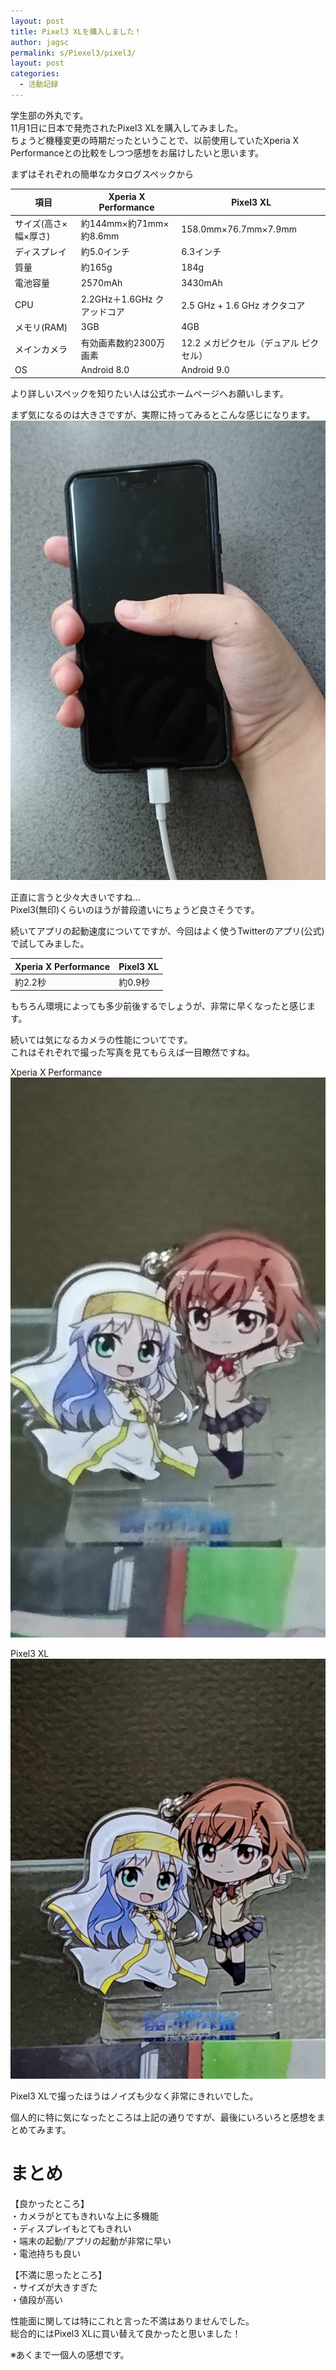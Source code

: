 ```yaml
---
layout: post
title: Pixel3 XLを購入しました！
author: jagsc
permalink: s/Piexel3/pixel3/
layout: post
categories:
  - 活動記録
---
```


学生部の外丸です。  
11月1日に日本で発売されたPixel3 XLを購入してみました。  
ちょうど機種変更の時期だったということで、以前使用していたXperia X Performanceとの比較をしつつ感想をお届けしたいと思います。  

まずはそれぞれの簡単なカタログスペックから  

|  項目  |  Xperia X Performance  |  Pixel3 XL  |
| ---- | ---- |  ----  |
|  サイズ(高さ×幅×厚さ)  |  約144mm×約71mm×約8.6mm  |  158.0mm×76.7mm×7.9mm  |
|  ディスプレイ  |  約5.0インチ  |  6.3インチ  |
|  質量  |  約165g  |  184g  |
|  電池容量  |  2570mAh  |  3430mAh  |
|  CPU  |  2.2GHz＋1.6GHz クアッドコア  |  2.5 GHz + 1.6 GHz オクタコア  |
|  メモリ(RAM)  |  3GB  |  4GB  |
|  メインカメラ  |  有効画素数約2300万画素  |  12.2 メガピクセル（デュアル ピクセル）  |
|  OS  |  Android 8.0  |  Android 9.0  |  

より詳しいスペックを知りたい人は公式ホームページへお願いします。  


まず気になるのは大きさですが、実際に持ってみるとこんな感じになります。  
![Pixel3 XLを持ってみた感じ](../images/Pixel3/inHand.jpg)


正直に言うと少々大きいですね…  
Pixel3(無印)くらいのほうが普段遣いにちょうど良さそうです。    

続いてアプリの起動速度についてですが、今回はよく使うTwitterのアプリ(公式)で試してみました。  

|  Xperia X Performance  |  Pixel3 XL  |
| ---- | ---- |
|  約2.2秒  |  約0.9秒  |

もちろん環境によっても多少前後するでしょうが、非常に早くなったと感じます。


続いては気になるカメラの性能についてです。  
これはそれぞれで撮った写真を見てもらえば一目瞭然ですね。  

Xperia X Performance  
![Xperia](../images/Pixel3/Xperia.jpg)  


Pixel3 XL  
![Pixel3 XL](../images/Pixel3/Pixel3.jpg)  


Pixel3 XLで撮ったほうはノイズも少なく非常にきれいでした。  

個人的に特に気になったところは上記の通りですが、最後にいろいろと感想をまとめてみます。  

# まとめ
【良かったところ】  
・カメラがとてもきれいな上に多機能  
・ディスプレイもとてもきれい  
・端末の起動/アプリの起動が非常に早い  
・電池持ちも良い  

【不満に思ったところ】  
・サイズが大きすぎた  
・値段が高い  


性能面に関しては特にこれと言った不満はありませんでした。  
総合的にはPixel3 XLに買い替えて良かったと思いました！  

※あくまで一個人の感想です。  
